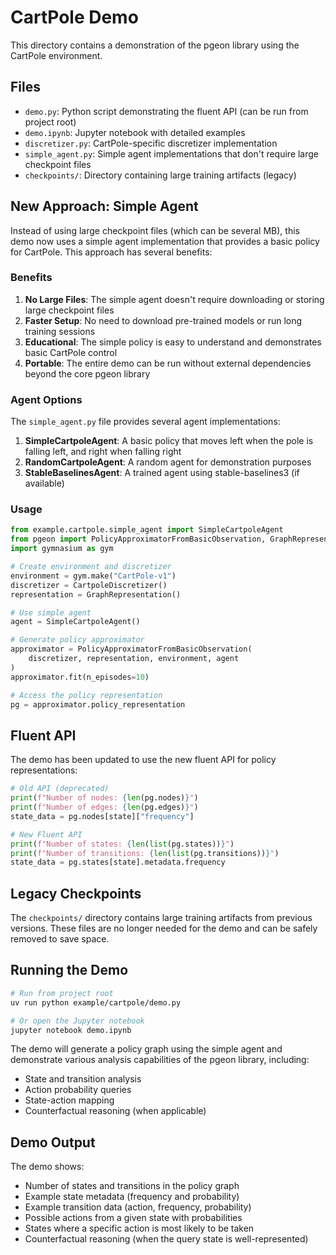 # CartPole Demo

This directory contains a demonstration of the pgeon library using the CartPole environment.

## Files

- `demo.py`: Python script demonstrating the fluent API (can be run from project root)
- `demo.ipynb`: Jupyter notebook with detailed examples
- `discretizer.py`: CartPole-specific discretizer implementation
- `simple_agent.py`: Simple agent implementations that don't require large checkpoint files
- `checkpoints/`: Directory containing large training artifacts (legacy)

## New Approach: Simple Agent

Instead of using large checkpoint files (which can be several MB), this demo now uses a simple agent implementation that provides a basic policy for CartPole. This approach has several benefits:

### Benefits

1. **No Large Files**: The simple agent doesn't require downloading or storing large checkpoint files
2. **Faster Setup**: No need to download pre-trained models or run long training sessions
3. **Educational**: The simple policy is easy to understand and demonstrates basic CartPole control
4. **Portable**: The entire demo can be run without external dependencies beyond the core pgeon library

### Agent Options

The `simple_agent.py` file provides several agent implementations:

1. **SimpleCartpoleAgent**: A basic policy that moves left when the pole is falling left, and right when falling right
2. **RandomCartpoleAgent**: A random agent for demonstration purposes
3. **StableBaselinesAgent**: A trained agent using stable-baselines3 (if available)

### Usage

```python
from example.cartpole.simple_agent import SimpleCartpoleAgent
from pgeon import PolicyApproximatorFromBasicObservation, GraphRepresentation
import gymnasium as gym

# Create environment and discretizer
environment = gym.make("CartPole-v1")
discretizer = CartpoleDiscretizer()
representation = GraphRepresentation()

# Use simple agent
agent = SimpleCartpoleAgent()

# Generate policy approximator
approximator = PolicyApproximatorFromBasicObservation(
    discretizer, representation, environment, agent
)
approximator.fit(n_episodes=10)

# Access the policy representation
pg = approximator.policy_representation
```

## Fluent API

The demo has been updated to use the new fluent API for policy representations:

```python
# Old API (deprecated)
print(f"Number of nodes: {len(pg.nodes)}")
print(f"Number of edges: {len(pg.edges)}")
state_data = pg.nodes[state]["frequency"]

# New Fluent API
print(f"Number of states: {len(list(pg.states))}")
print(f"Number of transitions: {len(list(pg.transitions))}")
state_data = pg.states[state].metadata.frequency
```

## Legacy Checkpoints

The `checkpoints/` directory contains large training artifacts from previous versions. These files are no longer needed for the demo and can be safely removed to save space.

## Running the Demo

```bash
# Run from project root
uv run python example/cartpole/demo.py

# Or open the Jupyter notebook
jupyter notebook demo.ipynb
```

The demo will generate a policy graph using the simple agent and demonstrate various analysis capabilities of the pgeon library, including:

- State and transition analysis
- Action probability queries
- State-action mapping
- Counterfactual reasoning (when applicable)

## Demo Output

The demo shows:
- Number of states and transitions in the policy graph
- Example state metadata (frequency and probability)
- Example transition data (action, frequency, probability)
- Possible actions from a given state with probabilities
- States where a specific action is most likely to be taken
- Counterfactual reasoning (when the query state is well-represented)
